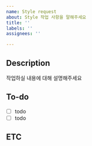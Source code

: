 ```yaml
---
name: Style request
about: Style 작업 사항을 말해주세요
title: ''
labels: ''
assignees: ''

---
```


## Description
작업하실 내용에 대해 설명해주세요

## To-do
- [ ] todo
- [ ] todo

## ETC

